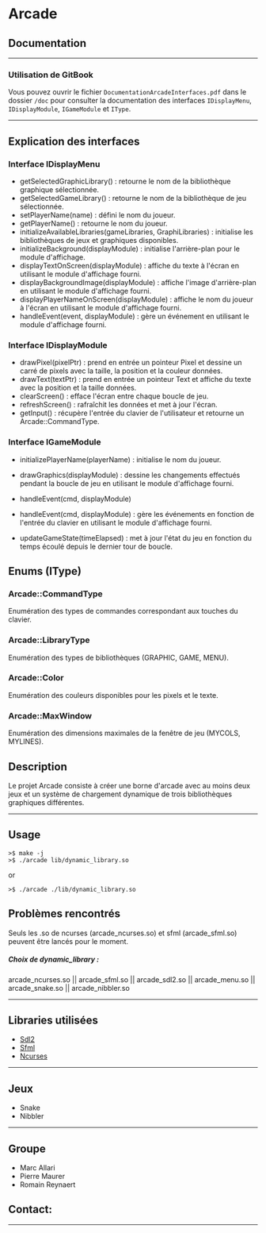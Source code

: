 # Arcade

## Documentation

---

### Utilisation de GitBook

Vous pouvez ouvrir le fichier `DocumentationArcadeInterfaces.pdf` dans le dossier `/doc` pour consulter la documentation des interfaces `IDisplayMenu`, `IDisplayModule`, `IGameModule` et `IType`.

---

## Explication des interfaces

### Interface IDisplayMenu
- getSelectedGraphicLibrary() : retourne le nom de la bibliothèque graphique sélectionnée.
- getSelectedGameLibrary() : retourne le nom de la bibliothèque de jeu sélectionnée.
- setPlayerName(name) : défini le nom du joueur.
- getPlayerName() : retourne le nom du joueur.
- initializeAvailableLibraries(gameLibraries, GraphiLibraries) : initialise les bibliothèques de jeux et graphiques disponibles.
- initializeBackground(displayModule) : initialise l'arrière-plan pour le module d'affichage.
- displayTextOnScreen(displayModule) : affiche du texte à l'écran en utilisant le module d'affichage fourni.
- displayBackgroundImage(displayModule) : affiche l'image d'arrière-plan en utilisant le module d'affichage fourni.
- displayPlayerNameOnScreen(displayModule) : affiche le nom du joueur à l'écran en utilisant le module d'affichage fourni.
- handleEvent(event, displayModule) : gère un événement en utilisant le module d'affichage fourni.

### Interface IDisplayModule
- drawPixel(pixelPtr) : prend en entrée un pointeur Pixel et dessine un carré de pixels avec la taille, la position et la couleur données.
- drawText(textPtr) : prend en entrée un pointeur Text et affiche du texte avec la position et la taille données.
- clearScreen() : efface l'écran entre chaque boucle de jeu.
- refreshScreen() : rafraîchit les données et met à jour l'écran.
- getInput() : récupère l'entrée du clavier de l'utilisateur et retourne un Arcade::CommandType.

### Interface IGameModule
- initializePlayerName(playerName) : initialise le nom du joueur.
- drawGraphics(displayModule) : dessine les changements effectués pendant la boucle de jeu en utilisant le module d'affichage fourni.
- handleEvent(cmd, displayModule)

- handleEvent(cmd, displayModule) : gère les événements en fonction de l'entrée du clavier en utilisant le module d'affichage fourni.
- updateGameState(timeElapsed) : met à jour l'état du jeu en fonction du temps écoulé depuis le dernier tour de boucle.

## Enums (IType)

### Arcade::CommandType
Enumération des types de commandes correspondant aux touches du clavier.

### Arcade::LibraryType
Enumération des types de bibliothèques (GRAPHIC, GAME, MENU).

### Arcade::Color
Enumération des couleurs disponibles pour les pixels et le texte.

### Arcade::MaxWindow
Enumération des dimensions maximales de la fenêtre de jeu (MYCOLS, MYLINES).

## Description
Le projet Arcade consiste à créer une borne d'arcade avec au moins deux jeux et un système de chargement dynamique de trois bibliothèques graphiques différentes.

---

## Usage
```
>$ make -j
>$ ./arcade lib/dynamic_library.so
```
or
```
>$ ./arcade ./lib/dynamic_library.so
```

## Problèmes rencontrés
Seuls les .so de ncurses (arcade_ncurses.so) et sfml (arcade_sfml.so) peuvent être lancés pour le moment.

##### Choix de dynamic_library :
arcade_ncurses.so || arcade_sfml.so || arcade_sdl2.so || arcade_menu.so || arcade_snake.so || arcade_nibbler.so

---
## Libraries utilisées

- [Sdl2](https://www.libsdl.org/)
- [Sfml](https://www.sfml-dev.org/index-fr.php)
- [Ncurses](https://www.cyberciti.biz/faq/linux-install-ncurses-library-headers-on-debian-ubuntu-centos-fedora/)
---
## Jeux

- Snake
- Nibbler
---

## Groupe
- Marc Allari
- Pierre Maurer
- Romain Reynaert

## Contact:
---